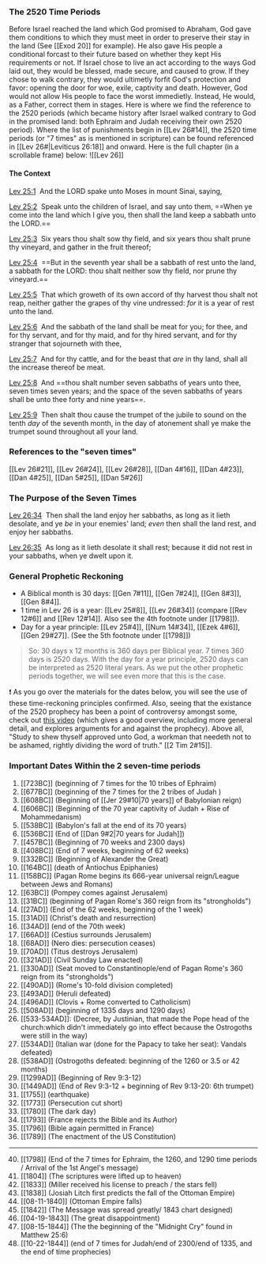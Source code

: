 
### The 2520 Time Periods
Before Israel reached the land which God promised to Abraham, God gave them conditions to which they must meet in order to preserve their stay in the land (See [[Exod 20]] for example). He also gave His people a conditional forcast to their future based on whether they kept His requirements or not. If Israel chose to live an act according to the ways God laid out, they would be blessed, made secure, and caused to grow. If they chose to walk contrary, they would ultimetly forfit God's protection and favor: opening the door for woe, exile, captivity and death. However, God would not allow His people to face the worst immedietly. Instead, He would, as a Father, correct them in stages. Here is where we find the reference to the 2520 periods (which became history after Israel walked contrary to God in the promised land: both Ephraim and Judah receiving their own 2520 period). Where the list of punishments begin in [[Lev 26#14]], the 2520 time periods (or "7 times" as is mentioned in scripture) can be found referenced in [[Lev 26#|Leviticus 26:18]] and onward. Here is the full chapter (in a scrollable frame) below:
![[Lev 26]]


#### The Context
[Lev 25:1](verseid:3.25.1)  And the LORD spake unto Moses in mount Sinai, saying,

[Lev 25:2](verseid:3.25.2)  Speak unto the children of Israel, and say unto them, ==When ye come into the land which I give you, then shall the land keep a sabbath unto the LORD.==

[Lev 25:3](verseid:3.25.3)  Six years thou shalt sow thy field, and six years thou shalt prune thy vineyard, and gather in the fruit thereof;

[Lev 25:4](verseid:3.25.4)  ==But in the seventh year shall be a sabbath of rest unto the land, a sabbath for the LORD: thou shalt neither sow thy field, nor prune thy vineyard.==

[Lev 25:5](verseid:3.25.5)  That which groweth of its own accord of thy harvest thou shalt not reap, neither gather the grapes of thy vine undressed: _for_ it is a year of rest unto the land.

[Lev 25:6](verseid:3.25.6)  And the sabbath of the land shall be meat for you; for thee, and for thy servant, and for thy maid, and for thy hired servant, and for thy stranger that sojourneth with thee,

[Lev 25:7](verseid:3.25.7)  And for thy cattle, and for the beast that _are_ in thy land, shall all the increase thereof be meat.

[Lev 25:8](verseid:3.25.8)  And ==thou shalt number seven sabbaths of years unto thee, seven times seven years; and the space of the seven sabbaths of years shall be unto thee forty and nine years==.

[Lev 25:9](verseid:3.25.9)  Then shalt thou cause the trumpet of the jubile to sound on the tenth _day_ of the seventh month, in the day of atonement shall ye make the trumpet sound throughout all your land.

### References to the "seven times"
[[Lev 26#21]], [[Lev 26#24]], [[Lev 26#28]], [[Dan 4#16]], [[Dan 4#23]], [[Dan 4#25]], [[Dan 5#25]], [[Dan 5#26]]

### The Purpose  of the Seven Times
[Lev 26:34](verseid:3.26.34)  Then shall the land enjoy her sabbaths, as long as it lieth desolate, and ye _be_ in your enemies' land; _even_ then shall the land rest, and enjoy her sabbaths.

[Lev 26:35](verseid:3.26.35)  As long as it lieth desolate it shall rest; because it did not rest in your sabbaths, when ye dwelt upon it.

### General Prophetic Reckoning 
- A Biblical month is 30 days: [[Gen 7#11]], [[Gen 7#24]], [[Gen 8#3]], [[Gen 8#4]].
- 1 time in Lev 26 is a year: [[Lev 25#8]], [[Lev 26#34]] (compare [[Rev 12#6]] and [[Rev 12#14]]. Also see the 4th footnote under [[1798]]).
- Day for a year principle: [[Lev 25#4]], [[Num 14#34]], [[Ezek 4#6]], [[Gen 29#27]]. (See the 5th footnote under [[1798]])
> So: 30 days x 12 months is 360 days per Biblical year. 7 times 360 days is 2520 days. With the day for a year principle, 2520 days can be interpreted as 2520 literal years. As we put the other prophetic periods together, we will see even more that this is the case.

❗ As you go over the materials for the dates below, you will see the use of these time-reckoning principles confirmed. Also, seeing that the existance of the 2520 prophecy has been a point of controversy amongst some, check out [this video](https://www.youtube.com/watch?v=J8XDUQ2fB28&list=PLz8q63xKec66zY8BlfOVo-6TN5u57rqqr&index=3) (which gives a good overview, including more general detail, and explores arguments for and against the prophecy). Above all, "Study to shew thyself approved unto God, a workman that needeth not to be ashamed, rightly dividing the word of truth." [[2 Tim 2#15]].  

### Important Dates Within the 2 seven-time periods
1. [[723BC]] (beginning of 7 times for the 10 tribes of Ephraim)
2. [[677BC]] (beginning of the 7 times for the 2 tribes of Judah )
3. [[608BC]] (Beginning of [[Jer 29#10|70 years]] of Babylonian reign)
4. [[606BC]] (Beginning of the 70 year captivity of Judah + Rise of Mohammedanism)
5.  [[538BC]] (Babylon's fall at the end of its 70 years) 
6. [[536BC]] (End of [[Dan 9#2|70 years for Judah]])
8. [[457BC]] (Beginning of 70 weeks and 2300 days)
9. [[408BC]] (End of 7 weeks, beginning of 62 weeks) 
10. [[332BC]] (Beginning of Alexander the Great)
12. [[164BC]] (death of Antiochus Epiphanies)
13. [[158BC]] (Pagan Rome begins its 666-year universal reign/League between Jews and Romans)
14. [[63BC]] (Pompey comes against Jerusalem) 
15.  [[31BC]] (beginning of Pagan Rome's 360 reign from its "strongholds")
16. [[27AD]] (End of the 62 weeks, beginning of the 1 week)
17. [[31AD]] (Christ's death and resurrection)
18. [[34AD]] (end of the 70th week)
19. [[66AD]] (Cestius surrounds Jerusalem)
20. [[68AD]] (Nero dies: persecution ceases)
21. [[70AD]] (Titus destroys Jerusalem)
22. [[321AD]] (Civil Sunday Law enacted)
23. [[330AD]] (Seat moved to Constantinople/end of Pagan Rome's 360 reign from its "strongholds")
24. [[490AD]] (Rome's 10-fold division completed)
25. [[493AD]] (Heruli defeated)
26. [[496AD]] (Clovis + Rome converted to Catholicism)
27. [[508AD]] (beginning of 1335 days and 1290 days)
28. [[533-534AD]]: (Decree, by Justinian, that made the Pope head of the church:which didn't immediately go into effect because the Ostrogoths were still in the way)
29. [[534AD]] (Italian war (done for the Papacy to take her seat): Vandals defeated)
30. [[538AD]] (Ostrogoths defeated: beginning of the 1260 or 3.5 or 42 months)
31. [[1299AD]] (Beginning of Rev 9:3-12)
32. [[1449AD]] (End of Rev 9:3-12 + beginning of Rev 9:13-20: 6th trumpet)
33. [[1755]] (earthquake)
34. [[1773]] (Persecution cut short)
35. [[1780]] (The dark day) 
36. [[1793]] (France rejects the Bible and its Author)
37. [[1796]] (Bible again permitted in France)
38. [[1789]] (The enactment of the US Constitution)
- - - 
40. [[1798]] (End of the 7 times for Ephraim, the 1260, and 1290 time periods / Arrival of the 1st Angel's message)
41. [[1804]] (The scriptures were lifted up to heaven)
42. [[1833]] (Miller received his license to preach / the stars fell)
43. [[1838]] (Josiah Litch first predicts the fall of the Ottoman Empire)
44. [[08-11-1840]] (Ottoman Empire falls)
45. [[1842]] (The Message was spread greatly/ 1843 chart designed)
46. [[04-19-1843]] (The great disappointment)
47. [[08-15-1844]] (The the beginning of the "Midnight Cry" found in Matthew 25:6)
48. [[10-22-1844]] (end of 7 times for Judah/end of 2300/end of 1335, and the end of time prophecies)

